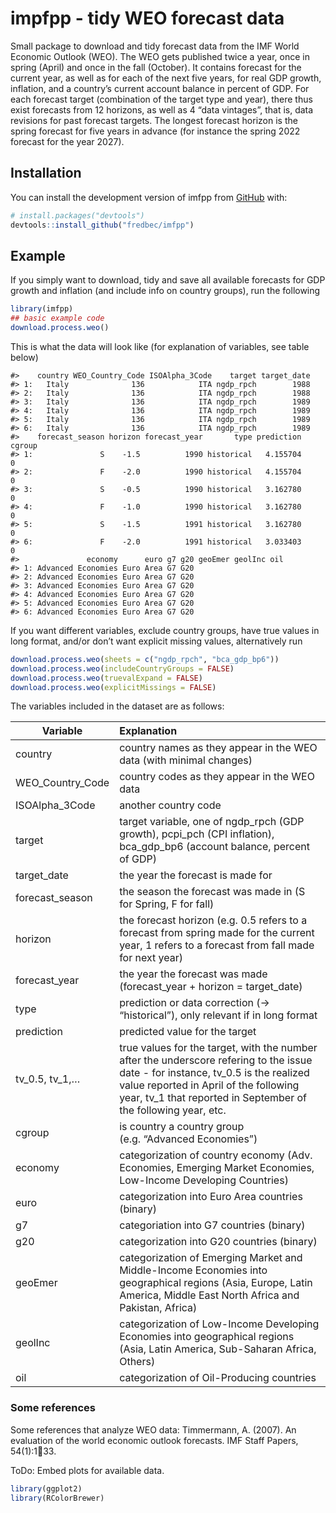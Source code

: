 
<!-- README.md is generated from README.Rmd. Please edit that file -->

# impfpp - tidy WEO forecast data

<!-- badges: start -->
<!-- badges: end -->

Small package to download and tidy forecast data from the IMF World
Economic Outlook (WEO). The WEO gets published twice a year, once in
spring (April) and once in the fall (October). It contains forecast for
the current year, as well as for each of the next five years, for real
GDP growth, inflation, and a country’s current account balance in
percent of GDP. For each forecast target (combination of the target type
and year), there thus exist forecasts from 12 horizons, as well as 4
“data vintages”, that is, data revisions for past forecast targets. The
longest forecast horizon is the spring forecast for five years in
advance (for instance the spring 2022 forecast for the year 2027).

## Installation

You can install the development version of imfpp from
[GitHub](https://github.com/) with:

``` r
# install.packages("devtools")
devtools::install_github("fredbec/imfpp")
```

## Example

If you simply want to download, tidy and save all available forecasts
for GDP growth and inflation (and include info on country groups), run
the following

``` r
library(imfpp)
## basic example code
download.process.weo()
```

This is what the data will look like (for explanation of variables, see
table below)

    #>    country WEO_Country_Code ISOAlpha_3Code    target target_date
    #> 1:   Italy              136            ITA ngdp_rpch        1988
    #> 2:   Italy              136            ITA ngdp_rpch        1988
    #> 3:   Italy              136            ITA ngdp_rpch        1989
    #> 4:   Italy              136            ITA ngdp_rpch        1989
    #> 5:   Italy              136            ITA ngdp_rpch        1989
    #> 6:   Italy              136            ITA ngdp_rpch        1989
    #>    forecast_season horizon forecast_year       type prediction cgroup
    #> 1:               S    -1.5          1990 historical   4.155704      0
    #> 2:               F    -2.0          1990 historical   4.155704      0
    #> 3:               S    -0.5          1990 historical   3.162780      0
    #> 4:               F    -1.0          1990 historical   3.162780      0
    #> 5:               S    -1.5          1991 historical   3.162780      0
    #> 6:               F    -2.0          1991 historical   3.033403      0
    #>               economy      euro g7 g20 geoEmer geolInc oil
    #> 1: Advanced Economies Euro Area G7 G20                    
    #> 2: Advanced Economies Euro Area G7 G20                    
    #> 3: Advanced Economies Euro Area G7 G20                    
    #> 4: Advanced Economies Euro Area G7 G20                    
    #> 5: Advanced Economies Euro Area G7 G20                    
    #> 6: Advanced Economies Euro Area G7 G20

If you want different variables, exclude country groups, have true
values in long format, and/or don’t want explicit missing values,
alternatively run

``` r
download.process.weo(sheets = c("ngdp_rpch", "bca_gdp_bp6"))
download.process.weo(includeCountryGroups = FALSE)
download.process.weo(truevalExpand = FALSE)
download.process.weo(explicitMissings = FALSE)
```

The variables included in the dataset are as follows:

| Variable         | Explanation                                                                                                                                                                                                                                   |
|------------------|:----------------------------------------------------------------------------------------------------------------------------------------------------------------------------------------------------------------------------------------------|
| country          | country names as they appear in the WEO data (with minimal changes)                                                                                                                                                                           |
| WEO_Country_Code | country codes as they appear in the WEO data                                                                                                                                                                                                  |
| ISOAlpha_3Code   | another country code                                                                                                                                                                                                                          |
| target           | target variable, one of ngdp_rpch (GDP growth), pcpi_pch (CPI inflation), bca_gdp_bp6 (account balance, percent of GDP)                                                                                                                       |
| target_date      | the year the forecast is made for                                                                                                                                                                                                             |
| forecast_season  | the season the forecast was made in (S for Spring, F for fall)                                                                                                                                                                                |
| horizon          | the forecast horizon (e.g. 0.5 refers to a forecast from spring made for the current year, 1 refers to a forecast from fall made for next year)                                                                                               |
| forecast_year    | the year the forecast was made (forecast_year + horizon = target_date)                                                                                                                                                                        |
| type             | prediction or data correction (-\> “historical”), only relevant if in long format                                                                                                                                                             |
| prediction       | predicted value for the target                                                                                                                                                                                                                |
| tv_0.5, tv_1,…   | true values for the target, with the number after the underscore refering to the issue date - for instance, tv_0.5 is the realized value reported in April of the following year, tv_1 that reported in September of the following year, etc. |
| cgroup           | is country a country group (e.g. “Advanced Economies”)                                                                                                                                                                                        |
| economy          | categorization of country economy (Adv. Economies, Emerging Market Economies, Low-Income Developing Countries)                                                                                                                                |
| euro             | categorization into Euro Area countries (binary)                                                                                                                                                                                              |
| g7               | categoriation into G7 countries (binary)                                                                                                                                                                                                      |
| g20              | categorization into G20 countries (binary)                                                                                                                                                                                                    |
| geoEmer          | categorization of Emerging Market and Middle-Income Economies into geographical regions (Asia, Europe, Latin America, Middle East North Africa and Pakistan, Africa)                                                                          |
| geolInc          | categorization of Low-Income Developing Economies into geographical regions (Asia, Latin America, Sub-Saharan Africa, Others)                                                                                                                 |
| oil              | categorization of Oil-Producing countries                                                                                                                                                                                                     |

### Some references

Some references that analyze WEO data: Timmermann, A. (2007). An
evaluation of the world economic outlook forecasts. IMF Staff Papers,
54(1):133.

ToDo: Embed plots for available data.

``` r
library(ggplot2)
library(RColorBrewer)
```
